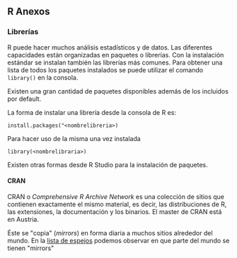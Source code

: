 ## R Anexos

### Librerías

R puede hacer muchos análisis estadísticos y de datos. Las diferentes capacidades están organizadas en paquetes o librerías. Con la instalación estándar se instalan también las librerías más comunes. Para obtener una lista de
todos los paquetes instalados se puede utilizar el comando `library()` en la consola.

Existen una gran cantidad de paquetes disponibles además de los incluidos por default.

La forma de instalar una librería desde la consola de R es:

` install.packages("<nombrelibreria>) ` 

Para hacer uso de la misma una vez instalada

` library(<nombrelibraria>) ` 

Existen otras formas desde R Studio para la instalación de paquetes.

#### CRAN

CRAN o *Comprehensive R Archive Network* es una colección de sitios que contienen
exactamente el mismo material, es decir, las distribuciones de R, las extensiones,
la documentación y los binarios. El master de CRAN está en Austria. 

Éste se "copia" (*mirrors*) en forma diaria a muchos sitios alrededor
del mundo. En la [lista de espejos](https://cran.r-project.org/mirrors.html) podemos
observar en que parte del mundo se tienen "mirrors"